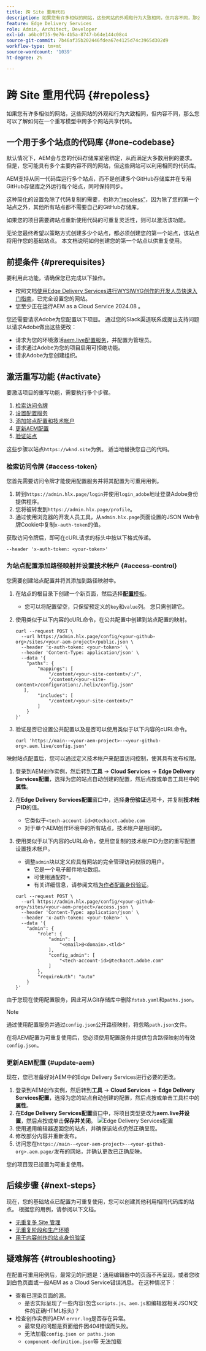 ```yaml
---
title: 跨 Site 重用代码
description: 如果您有许多相似的网站，这些网站的外观和行为大致相同，但内容不同，那么您可以了解如何在一个重写模型中跨多个网站共享代码。
feature: Edge Delivery Services
role: Admin, Architect, Developer
exl-id: a6bc0f35-9e76-4b5a-8747-b64e144c08c4
source-git-commit: 7b46af35b202446fdea67e4125d74c3965d302d9
workflow-type: tm+mt
source-wordcount: '1039'
ht-degree: 2%

---
```


# 跨 Site 重用代码 {#repoless}

如果您有许多相似的网站，这些网站的外观和行为大致相同，但内容不同，那么您可以了解如何在一个重写模型中跨多个网站共享代码。

## 一个用于多个站点的代码库 {#one-codebase}

默认情况下，AEM会与您的代码存储库紧密绑定，从而满足大多数用例的要求。 但是，您可能具有多个主要内容不同的网站，但这些网站可以利用相同的代码库。

AEM支持从同一代码库运行多个站点，而不是创建多个GitHub存储库并在专用GitHub存储库之外运行每个站点，同时保持同步。

这种简化的设置免除了代码复制的需要，也称为[“repoless”](https://www.aem.live/docs/repoless)，因为除了您的第一个站点之外，其他所有站点都不需要自己的GitHub存储库。

如果您的项目需要跨站点重新使用代码的可重复灵活性，则可以激活该功能。

无论您最终希望以策略方式创建多少个站点，都必须创建您的第一个站点，该站点将用作您的基础站点。 本文档说明如何创建您的第一个站点以供重复使用。

## 前提条件 {#prerequisites}

要利用此功能，请确保您已完成以下操作。

* 按照文档[使用Edge Delivery Services进行WYSIWYG创作的开发人员快速入门指南](/help/edge/wysiwyg-authoring/edge-dev-getting-started.md)，已完全设置您的网站。
* 您至少正在运行AEM as a Cloud Service 2024.08 。

您还需要请求Adobe为您配置以下项目。 通过您的Slack渠道联系或提出支持问题以请求Adobe做出这些更改：

* 请求为您的环境激活[aem.live配置服务](https://www.aem.live/docs/config-service-setup#prerequisites)，并配置为管理员。
* 请求通过Adobe为您的项目启用可拒绝功能。
* 请求Adobe为您创建组织。

## 激活重写功能 {#activate}

要激活项目的重写功能，需要执行多个步骤。

1. [检索访问令牌](#access-token)
1. [设置配置服务](#config-service)
1. [添加站点配置和技术帐户](#access-control)
1. [更新AEM配置](#update-aem)
1. [验证站点](#authenticate-site)

这些步骤以站点`https://wknd.site`为例。 适当地替换您自己的代码。

### 检索访问令牌 {#access-token}

您首先需要访问令牌才能使用配置服务并将其配置为可重用用例。

1. 转到`https://admin.hlx.page/login`并使用`login_adobe`地址登录Adobe身份提供程序。
1. 您将被转发到`https://admin.hlx.page/profile`。
1. 通过使用浏览器的开发人员工具，从`admin.hlx.page`页面设置的JSON Web令牌Cookie中复制`x-auth-token`的值。

获取访问令牌后，即可在cURL请求的标头中按以下格式传递。

```text
--header 'x-auth-token: <your-token>'
```

### 为站点配置添加路径映射并设置技术帐户 {#access-control}

您需要创建站点配置并将其添加到路径映射中。

1. 在站点的根目录下创建一个新页面，然后选择&#x200B;[**配置**&#x200B;模板](/help/edge/wysiwyg-authoring/tabular-data.md#other)。
   * 您可以将配置留空，只保留预定义的`key`和`value`列。 您只需创建它。
1. 使用类似于以下内容的cURL命令，在公共配置中创建到站点配置的映射。

   ```text
   curl --request POST \
     --url https://admin.hlx.page/config/<your-github-org>/sites/<your-aem-project>/public.json \
     --header 'x-auth-token: <your-token>' \
     --header 'Content-Type: application/json' \
     --data '{
       "paths": {
           "mappings": [
               "/content/<your-site-content>/:/",
               "/content/<your-site-content>/configuration:/.helix/config.json"
      ],
           "includes": [
               "/content/<your-site-content>/"
           ]
       }
   }'
   ```
1. 验证是否已设置公共配置以及是否可以使用类似于以下内容的cURL命令。

   ```text
   curl 'https://main--<your-aem-project>--<your-github-org>.aem.live/config.json'
   ```

映射站点配置后，您可以通过定义技术帐户来配置访问控制，使其具有发布权限。

1. 登录到AEM创作实例，然后转到&#x200B;**工具** -> **Cloud Services** -> **Edge Delivery Services配置**，选择为您的站点自动创建的配置，然后点按或单击工具栏中的&#x200B;**属性**。

1. 在&#x200B;**Edge Delivery Services配置**&#x200B;窗口中，选择&#x200B;**身份验证**&#x200B;选项卡，并复制&#x200B;**技术帐户ID**&#x200B;的值。

   * 它类似于`<tech-account-id>@techacct.adobe.com`
   * 对于单个AEM创作环境中的所有站点，技术帐户是相同的。

1. 使用类似于以下内容的cURL命令，使用您复制的技术帐户ID为您的重写配置设置技术帐户。

   * 调整`admin`块以定义应具有网站的完全管理访问权限的用户。
      * 它是一个电子邮件地址数组。
      * 可使用通配符`*`。
      * 有关详细信息，请参阅文档[为作者配置身份验证](https://www.aem.live/docs/authentication-setup-authoring#default-roles)。

   ```text
   curl --request POST \
     --url https://admin.hlx.page/config/<your-github-org>/sites/<your-aem-project>/access.json \
     --header 'Content-Type: application/json' \
     --header 'x-auth-token: <your-token>' \
     --data '{
       "admin": {
           "role": {
               "admin": [
                   "<email>@<domain>.<tld>"
               ],
               "config_admin": [
                   "<tech-account-id>@techacct.adobe.com"
               ]
           },
           "requireAuth": "auto"
       }
   }'
   ```

由于您现在使用配置服务，因此可从Git存储库中删除`fstab.yaml`和`paths.json`。

>[!NOTE]
>
>通过使用配置服务并通过`config.json`公开路径映射，将忽略`path.json`文件。

在将AEM配置为可重复使用后，您必须使用配置服务并提供包含路径映射的有效`config.json`。

### 更新AEM配置 {#update-aem}

现在，您已准备好对AEM中的Edge Delivery Services进行必要的更改。

1. 登录到AEM创作实例，然后转到&#x200B;**工具** -> **Cloud Services** -> **Edge Delivery Services配置**，选择为您的站点自动创建的配置，然后点按或单击工具栏中的&#x200B;**属性**。
1. 在&#x200B;**Edge Delivery Services配置**&#x200B;窗口中，将项目类型更改为&#x200B;**aem.live并设置**，然后点按或单击&#x200B;**保存并关闭**。
   ![Edge Delivery Services配置](/help/edge/wysiwyg-authoring/assets/repoless/edge-delivery-services-configuration.png)
1. 使用通用编辑器返回您的站点，并确保该站点仍然正确呈现。
1. 修改部分内容并重新发布。
1. 访问您在`https://main--<your-aem-project>--<your-github-org>.aem.page/`发布的网站，并确认更改已正确反映。

您的项目现已设置为可重复使用。

## 后续步骤 {#next-steps}

现在，您的基础站点已配置为可重复使用，您可以创建其他利用相同代码库的站点。 根据您的用例，请参阅以下文档。

* [无重复多 Site 管理](/help/edge/wysiwyg-authoring/repoless-msm.md)
* [无重复阶段和生产环境](/help/edge/wysiwyg-authoring/repoless-stage-prod.md)
* [用于内容创作的站点身份验证](/help/edge/wysiwyg-authoring/site-authentication.md)

## 疑难解答 {#troubleshooting}

在配置可重用用例后，最常见的问题是：通用编辑器中的页面不再呈现，或者您收到白色页面或一般AEM as a Cloud Service错误消息。 在这种情况下：

* 查看已渲染页面的源。
   * 是否实际呈现了一些内容(包含`scripts.js`、`aem.js`和编辑器相关JSON文件的正确HTML标头)？
* 检查创作实例的AEM `error.log`是否存在异常。
   * 最常见的问题是页面组件因404错误而失败。
   * 无法加载`config.json or paths.json`
   * `component-definition.json`等 无法加载

